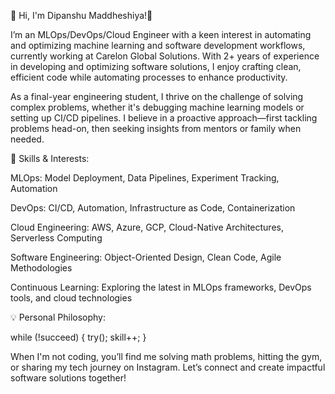 👋 Hi, I'm Dipanshu Maddheshiya!🚀

I’m an MLOps/DevOps/Cloud Engineer with a keen interest in automating and optimizing machine learning and software development workflows, currently working at Carelon Global Solutions. With 2+ years of experience in developing and optimizing software solutions, I enjoy crafting clean, efficient code while automating processes to enhance productivity.

As a final-year engineering student, I thrive on the challenge of solving complex problems, whether it's debugging machine learning models or setting up CI/CD pipelines. I believe in a proactive approach—first tackling problems head-on, then seeking insights from mentors or family when needed.

🔧 Skills & Interests:

MLOps: Model Deployment, Data Pipelines, Experiment Tracking, Automation

DevOps: CI/CD, Automation, Infrastructure as Code, Containerization

Cloud Engineering: AWS, Azure, GCP, Cloud-Native Architectures, Serverless Computing

Software Engineering: Object-Oriented Design, Clean Code, Agile Methodologies

Continuous Learning: Exploring the latest in MLOps frameworks, DevOps tools, and cloud technologies

💡 Personal Philosophy:

while (!succeed) {
try();
skill++;
}

When I'm not coding, you’ll find me solving math problems, hitting the gym, or sharing my tech journey on Instagram. Let’s connect and create impactful software solutions together!
